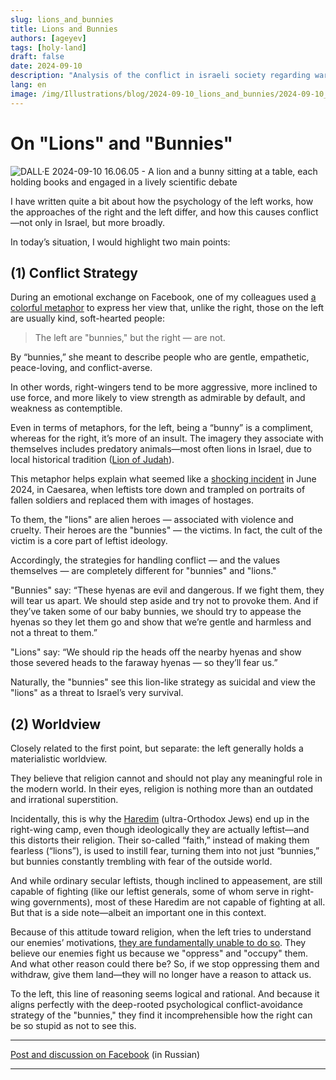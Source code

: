 ```yaml
---
slug: lions_and_bunnies
title: Lions and Bunnies
authors: [ageyev]
tags: [holy-land]
draft: false
date: 2024-09-10
description: "Analysis of the conflict in israeli society regarding war strategy"
lang: en
image: /img/Illustrations/blog/2024-09-10_lions_and_bunnies/2024-09-10_a_lion_and_a_bunny_sitting_at_a_table.jpg
---
```


# On "Lions" and "Bunnies"

![DALL·E 2024-09-10 16.06.05 - A lion and a bunny sitting at a table, each holding books and engaged in a lively scientific debate](/img/Illustrations/blog/2024-09-10_lions_and_bunnies/2024-09-10_a_lion_and_a_bunny_sitting_at_a_table.jpg)

I have written quite a bit about how the psychology of the left works, how the approaches of the right and the left differ, and how this causes conflict—not only in Israel, but more broadly.

In today’s situation, I would highlight two main points:

<!-- truncate -->

## (1) Conflict Strategy

During an emotional exchange on Facebook, one of my colleagues used [a colorful metaphor](https://www.facebook.com/viktor.ageyev/posts/pfbid02jn9W6ehr6YQm6QyYPBneScTRP6CWA4SMgS7rwjW4KR6UJ8yrAUQZpXmWiaz8Mb1ql) to express her view that, unlike the right, those on the left are usually kind, soft-hearted people:

> The left are "bunnies," but the right — are not.

By “bunnies,” she meant to describe people who are gentle, empathetic, peace-loving, and conflict-averse.

In other words, right-wingers tend to be more aggressive, more inclined to use force, and more likely to view strength as admirable by default, and weakness as contemptible.

Even in terms of metaphors, for the left, being a “bunny” is a compliment, whereas for the right, it’s more of an insult. The imagery they associate with themselves includes predatory animals—most often lions in Israel, due to local historical tradition ([Lion of Judah](https://en.wikipedia.org/wiki/Lion_of_Judah)).

This metaphor helps explain what seemed like a [shocking incident](https://www.facebook.com/watch/?v=812790770995978) in June 2024, in Caesarea, when leftists tore down and trampled on portraits of fallen soldiers and replaced them with images of hostages.

To them, the "lions" are alien heroes — associated with violence and cruelty. Their heroes are the "bunnies" — the victims. In fact, the cult of the victim is a core part of leftist ideology.

Accordingly, the strategies for handling conflict — and the values themselves — are completely different for "bunnies" and "lions."

"Bunnies" say: “These hyenas are evil and dangerous. If we fight them, they will tear us apart. We should step aside and try not to provoke them. And if they’ve taken some of our baby bunnies, we should try to appease the hyenas so they let them go and show that we’re gentle and harmless and not a threat to them.”

"Lions" say: “We should rip the heads off the nearby hyenas and show those severed heads to the faraway hyenas — so they’ll fear us.”

Naturally, the "bunnies" see this lion-like strategy as suicidal and view the "lions" as a threat to Israel’s very survival.

## (2) Worldview

Closely related to the first point, but separate: the left generally holds a materialistic worldview.

They believe that religion cannot and should not play any meaningful role in the modern world. In their eyes, religion is nothing more than an outdated and irrational superstition.

Incidentally, this is why the [Haredim](https://en.wikipedia.org/wiki/Haredi_Judaism) (ultra-Orthodox Jews) end up in the right-wing camp, even though ideologically they are actually leftist—and this distorts their religion. Their so-called “faith,” instead of making them fearless (“lions”), is used to instill fear, turning them into not just “bunnies,” but bunnies constantly trembling with fear of the outside world.

And while ordinary secular leftists, though inclined to appeasement, are still capable of fighting (like our leftist generals, some of whom serve in right-wing governments), most of these Haredim are not capable of fighting at all. But that is a side note—albeit an important one in this context.

Because of this attitude toward religion, when the left tries to understand our enemies’ motivations, [they are fundamentally unable to do so](/blog/2024-06-24-understand_the_enemy). They believe our enemies fight us because we "oppress" and "occupy" them. And what other reason could there be? So, if we stop oppressing them and withdraw, give them land—they will no longer have a reason to attack us.

To the left, this line of reasoning seems logical and rational. And because it aligns perfectly with the deep-rooted psychological conflict-avoidance strategy of the "bunnies," they find it incomprehensible how the right can be so stupid as not to see this.

---

[Post and discussion on Facebook](https://www.facebook.com/viktor.ageyev/posts/pfbid023kZNSLYpp9vNbMvw63wSWD82NLuDZKwJrynyt9FjUCZovveRbpY8ft7wosptydDNl) (in Russian)

---
